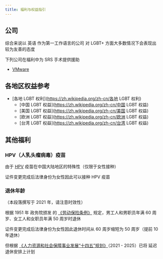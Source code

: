 ```yaml
---
title: 福利与权益指引
---
```


## 公司

综合来说以 英语 作为第一工作语言的公司
对 LGBT+ 方面大多数情况下会表现出较为友善的态度

下列公司在福利中为 SRS 手术提供援助

- [VMware](https://benefits.vmware.com/zh-CN/health-plans/medical/)

## 各地区权益参考

- [各地 LGBT 权利](https://zh.wikipedia.org/zh-cn/各地 LGBT 权利)
  - [中国 LGBT 权益](https://zh.wikipedia.org/zh-cn/中国 LGBT 权益)
  - [美国 LGBT 权益](https://zh.wikipedia.org/zh-cn/美国 LGBT 权益)
  - [欧洲 LGBT 权益](https://zh.wikipedia.org/zh-cn/欧洲 LGBT 权益)
  - [台湾 LGBT 权益](https://zh.wikipedia.org/zh-cn/台湾 LGBT 权益)

## 其他福利

### HPV（人乳头瘤病毒）疫苗

由于 [HPV](https://zh.wikipedia.org/zh-cn/HPV) 疫苗在中国大陆地区的特殊性（仅限于女性接种）

证件变更完成后法律身份为女性因此可以接种 HPV 疫苗

### 退休年龄

（本段落撰写于 2021 年，请注意时效性）

根据 1951 年 政务院颁发 的 [《劳动保险条例》](http://www.gov.cn/zhengce/2020-12/25/content_5574196.htm) 规定，男工人和男职员年满 60 周岁、女工人和女职员年满 50 周岁时退休

证件变更完成后法律身份为女性因此退休时间从 60 周岁缩短为 50 周岁（提前 10 年退休）

但根据 [《人力资源和社会保障事业发展“十四五”规划》][planing]（2021 - 2025）已将 延迟退休安排上计划

[planing]: http://www.mohrss.gov.cn/SYrlzyhshbzb/zwgk/ghcw/ghjh/202107/t20210702_417552.html
